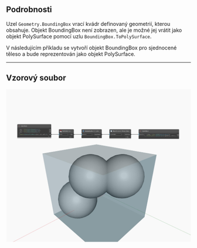 ## Podrobnosti
Uzel `Geometry.BoundingBox` vrací kvádr definovaný geometrií, kterou obsahuje. Objekt BoundingBox není zobrazen, ale je možné jej vrátit jako objekt PolySurface pomocí uzlu `BoundingBox.ToPolySurface`.

V následujícím příkladu se vytvoří objekt BoundingBox pro sjednocené těleso a bude reprezentován jako objekt PolySurface.

___
## Vzorový soubor

![BoundingBox](./Autodesk.DesignScript.Geometry.Geometry.BoundingBox_img.jpg)

